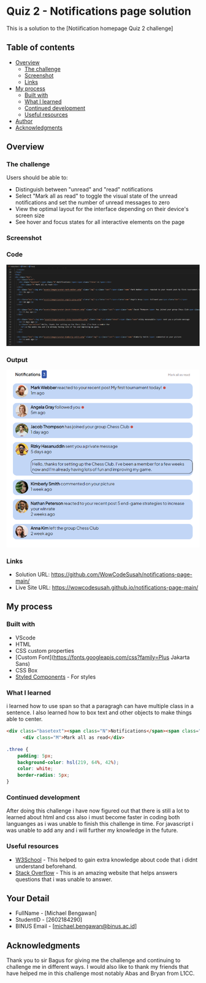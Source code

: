 # Quiz 2 - Notifications page solution

This is a solution to the [Notiification homepage Quiz 2 challenge]

## Table of contents

- [Overview](#overview)
  - [The challenge](#the-challenge)
  - [Screenshot](#screenshot)
  - [Links](#links)
- [My process](#my-process)
  - [Built with](#built-with)
  - [What I learned](#what-i-learned)
  - [Continued development](#continued-development)
  - [Useful resources](#useful-resources)
- [Author](#author)
- [Acknowledgments](#acknowledgments)

## Overview

### The challenge

Users should be able to:

- Distinguish between "unread" and "read" notifications
- Select "Mark all as read" to toggle the visual state of the unread notifications and set the number of unread messages to zero
- View the optimal layout for the interface depending on their device's screen size
- See hover and focus states for all interactive elements on the page


### Screenshot
### Code
![](img/code.png)
### Output
![](img/output.png)

### Links

- Solution URL: https://github.com/WowCodeSusah/notifications-page-main/
- Live Site URL: https://wowcodesusah.github.io/notifications-page-main/

## My process

### Built with

- VScode
- HTML
- CSS custom properties
- [Custom Font](https://fonts.googleapis.com/css?family=Plus Jakarta Sans)
- CSS Box
- [Styled Components](https://github.com/WowCodeSusah/notifications-page-main/blob/main/styles.css) - For styles

### What I learned

i learned how to use span so that a paragragh can have multiple class in a sentence. I also learned how to box text and other objects to make things able to center.

```html
<div class="basetext"><span class="N">Notifications</span><span class="three">3</span></div>
      <div class="M">Mark all as read</div>
```
```css
.three {
    padding: 5px;
    background-color: hsl(219, 64%, 42%);
    color: white;
    border-radius: 5px;
}
```
### Continued development

After doing this challenge i have now figured out that there is still a lot to learned about html and css also i must become faster in coding both languanges as i was unable to finish this challenge in time. For javascript i was unable to add any and i will further my knowledge in the future. 
### Useful resources

- [W3School](https://www.w3schools.com/) - This helped to gain extra knowledge about code that i didnt understand beforehand.
- [Stack Overflow](https://stackoverflow.com/) - This is an amazing website that helps answers questions that i was unable to answer.

## Your Detail 

- FullName - [Michael Bengawan]
- StudentID - [2602184290]
- BINUS Email - [michael.bengawan@binus.ac.id]

## Acknowledgments

Thank you to sir Bagus for giving me the challenge and continuing to challenge me in different ways. I would also like to thank my friends that have helped me in this challenge most notably Abas and Bryan from L1CC.
